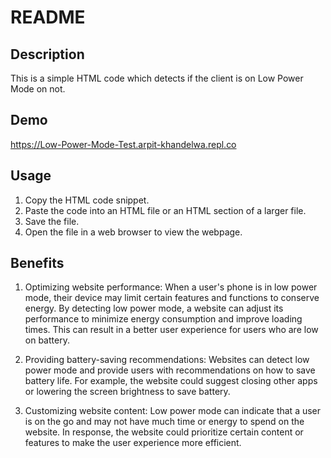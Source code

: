 # README

## Description

This is a simple HTML code which detects if the client is on Low Power Mode on not.

## Demo
https://Low-Power-Mode-Test.arpit-khandelwa.repl.co

## Usage

1. Copy the HTML code snippet.
2. Paste the code into an HTML file or an HTML section of a larger file.
3. Save the file.
4. Open the file in a web browser to view the webpage.

## Benefits

1. Optimizing website performance: When a user's phone is in low power mode, their device may limit certain features and functions to conserve energy. By detecting low power mode, a website can adjust its performance to minimize energy consumption and improve loading times. This can result in a better user experience for users who are low on battery.

1. Providing battery-saving recommendations: Websites can detect low power mode and provide users with recommendations on how to save battery life. For example, the website could suggest closing other apps or lowering the screen brightness to save battery.

1. Customizing website content: Low power mode can indicate that a user is on the go and may not have much time or energy to spend on the website. In response, the website could prioritize certain content or features to make the user experience more efficient.